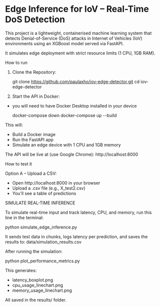 
# Edge Inference for IoV – Real-Time DoS Detection

This project is a lightweight, containerised machine learning system that detects Denial-of-Service (DoS) attacks in Internet of Vehicles (IoV) environments using an XGBoost model served via FastAPI.

It simulates edge deployment with strict resource limits (1 CPU, 1GB RAM).


How to run 

1. Clone the Repository:

   git clone https://github.com/paulaxho/iov-edge-detector.git
   cd iov-edge-detector

2. Start the API in Docker:
  - you will need to have Docker Desktop installed in your device 

    docker-compose down
    docker-compose up --build


   This will:
   - Build a Docker image
   - Run the FastAPI app
   - Simulate an edge device with 1 CPU and 1GB memory

   The API will be live at (use Google Chrome):
   http://localhost:8000

How to test it 

Option A – Upload a CSV:
- Open http://localhost:8000 in your browser
- Upload a .csv file (e.g., X_test2.csv)
- You'll see a table of predictions


SIMULATE REAL-TIME INFERENCE

To simulate real-time input and track latency, CPU, and memory, run this line in the terminal:

   python simulate_edge_inference.py

It sends test data in chunks, logs latency per prediction, and saves the results to:
   data/simulation_results.csv


After running the simulation:

   python plot_performance_metrics.py

This generates:
- latency_boxplot.png
- cpu_usage_linechart.png
- memory_usage_linechart.png

All saved in the results/ folder.